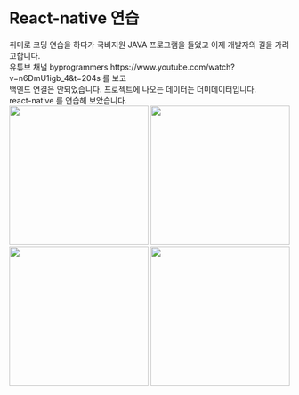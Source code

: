 # React-native 연습

<div>취미로 코딩 연습을 하다가 국비지원 JAVA 프로그램을 들었고 이제 개발자의 길을 가려고합니다.</div>
<div>유튜브 채널 byprogrammers https://www.youtube.com/watch?v=n6DmU1igb_4&t=204s 를 보고</div>
<div>백엔드 연결은 안되었습니다. 프로젝트에 나오는 데이터는 더미데이터입니다.</div>
<div>react-native 를 연습해 보았습니다.</div>
<div class="container"> 
<div class="row">
  <img src="https://user-images.githubusercontent.com/58515572/189593121-4fca141d-f5ee-4a30-8870-d329b5dbcd2b.png" width="250px">
  <img src="https://user-images.githubusercontent.com/58515572/189593079-7c4cf052-f9f1-4ab9-b341-a63a342b5105.png" width="250px">
  <img src="https://user-images.githubusercontent.com/58515572/189593069-2caace0f-fdaa-4043-b244-ea23176c585a.png" width="250px">
  <img src="https://user-images.githubusercontent.com/58515572/189594457-88d24935-1822-4386-af2b-a66ee9697cac.png" width="250px">
</div>
</div>
